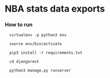 # NBA stats data exports

### How to run

```
  virtualenv -p python3 env

  source env/bin/activate

  pip3 install -r requirements.txt

  cd djangorest

  python3 manage.py runserver
```